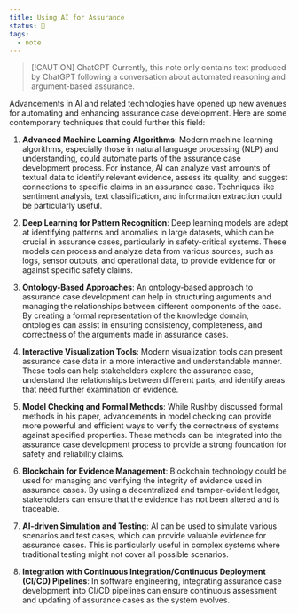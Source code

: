 ```yaml
---
title: Using AI for Assurance
status: 🔬
tags:
  - note
---
```

> [!CAUTION] ChatGPT
> Currently, this note only contains text produced by ChatGPT following a conversation about automated reasoning and argument-based assurance.

Advancements in AI and related technologies have opened up new avenues for automating and enhancing assurance case development. Here are some contemporary techniques that could further this field:

1. **Advanced Machine Learning Algorithms**: Modern machine learning algorithms, especially those in natural language processing (NLP) and understanding, could automate parts of the assurance case development process. For instance, AI can analyze vast amounts of textual data to identify relevant evidence, assess its quality, and suggest connections to specific claims in an assurance case. Techniques like sentiment analysis, text classification, and information extraction could be particularly useful.
    
2. **Deep Learning for Pattern Recognition**: Deep learning models are adept at identifying patterns and anomalies in large datasets, which can be crucial in assurance cases, particularly in safety-critical systems. These models can process and analyze data from various sources, such as logs, sensor outputs, and operational data, to provide evidence for or against specific safety claims.
    
3. **Ontology-Based Approaches**: An ontology-based approach to assurance case development can help in structuring arguments and managing the relationships between different components of the case. By creating a formal representation of the knowledge domain, ontologies can assist in ensuring consistency, completeness, and correctness of the arguments made in assurance cases.
    
4. **Interactive Visualization Tools**: Modern visualization tools can present assurance case data in a more interactive and understandable manner. These tools can help stakeholders explore the assurance case, understand the relationships between different parts, and identify areas that need further examination or evidence.
    
5. **Model Checking and Formal Methods**: While Rushby discussed formal methods in his paper, advancements in model checking can provide more powerful and efficient ways to verify the correctness of systems against specified properties. These methods can be integrated into the assurance case development process to provide a strong foundation for safety and reliability claims.
    
6. **Blockchain for Evidence Management**: Blockchain technology could be used for managing and verifying the integrity of evidence used in assurance cases. By using a decentralized and tamper-evident ledger, stakeholders can ensure that the evidence has not been altered and is traceable.
    
7. **AI-driven Simulation and Testing**: AI can be used to simulate various scenarios and test cases, which can provide valuable evidence for assurance cases. This is particularly useful in complex systems where traditional testing might not cover all possible scenarios.
    
8. **Integration with Continuous Integration/Continuous Deployment (CI/CD) Pipelines**: In software engineering, integrating assurance case development into CI/CD pipelines can ensure continuous assessment and updating of assurance cases as the system evolves.